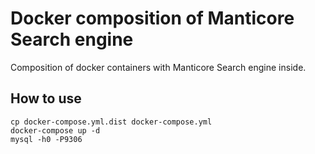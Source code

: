 # Docker composition of Manticore Search engine

Composition of docker containers with Manticore Search engine inside.

## How to use

    cp docker-compose.yml.dist docker-compose.yml
    docker-compose up -d
    mysql -h0 -P9306
